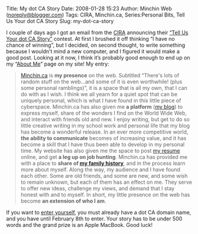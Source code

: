 Title: My dot CA Story
Date: 2008-01-28 15:23
Author: Minchin Web (noreply@blogger.com)
Tags: CIRA, Minchin.ca, Series:Personal Bits, Tell Us Your dot CA Story
Slug: my-dot-ca-story

I couple of days ago I got an email from the [CIRA](http://www.cira.ca)
announcing their [“Tell Us Your dot CA
Story”](http://communications.cira.ca/en/View.aspx?id=71084&q=56765290&qz=7b1ce4)
contest. At first I brushed it off thinking “I have no chance of
winning”, but I decided, on second thought, to write something because I
wouldn’t mind a new computer, and I figured it would make a good post.
Looking at it now, I think it’s probably good enough to end up on my
“[About Me](http://www.minchin.ca/about.htm)” page on my site! My entry:

> [Minchin.ca](http://www.minchin.ca/index.htm) is **my presence** on
> the web. Subtitled “There's lots of random stuff on the web...and some
> of it is even worthwhile! (plus some personal ramblings)”, it is a
> space that is all my own, that I can do with as I wish. I think we all
> yearn for a quiet spot that can be uniquely personal, which is what I
> have found in this little piece of cyberspace. Minchin.ca has also
> given me **a platform** ([my blog](http://blog.minchin.ca/)) to
> express myself, share of the wonders I find on the World Wide Web, and
> interact with friends old and new. I enjoy writing, but get to do so
> little creative writing in my school work and personal life that my
> blog has become a wonderful release. In an ever more competitive
> world, **the ability to communicate** becomes of increasing value, and
> it has become a skill that I have thus been able to develop in my
> personal time. My website has also given me the space to post [my
> resume](http://www.minchin.ca/resume.htm) online, and get **a leg up
> on job hunting**. Minchin.ca has provided me with a place to **share
> of [my family history](http://www.minchin.ca/genhome.htm)**, and in
> the process learn more about myself. Along the way, my audience and I
> have found each other. Some are old friends, and some are new, and
> some wish to remain unknown, but each of them has an effect on me.
> They serve to offer new ideas, challenge my views, and demand that I
> stay honest with and to myself. In short, my little presence on the
> web has become **an extension of who I am**.

If you want to [enter
yourself](https://registrants.cira.ca/onemilprofile/apply/en), you must
already have a dot CA domain name, and you have until February 8th to
enter. Your story has to be under 500 words and the grand prize is an
Apple MacBook. Good luck!

</p>

